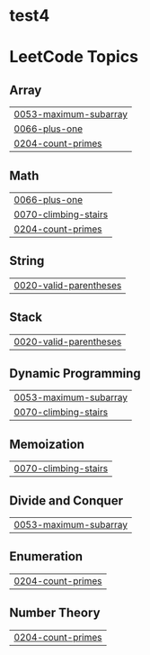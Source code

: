 # test4
<!---LeetCode Topics Start-->
# LeetCode Topics
## Array
|  |
| ------- |
| [0053-maximum-subarray](https://github.com/HabibaMohamed225/test4/tree/master/0053-maximum-subarray) |
| [0066-plus-one](https://github.com/HabibaMohamed225/test4/tree/master/0066-plus-one) |
| [0204-count-primes](https://github.com/HabibaMohamed225/test4/tree/master/0204-count-primes) |
## Math
|  |
| ------- |
| [0066-plus-one](https://github.com/HabibaMohamed225/test4/tree/master/0066-plus-one) |
| [0070-climbing-stairs](https://github.com/HabibaMohamed225/test4/tree/master/0070-climbing-stairs) |
| [0204-count-primes](https://github.com/HabibaMohamed225/test4/tree/master/0204-count-primes) |
## String
|  |
| ------- |
| [0020-valid-parentheses](https://github.com/HabibaMohamed225/test4/tree/master/0020-valid-parentheses) |
## Stack
|  |
| ------- |
| [0020-valid-parentheses](https://github.com/HabibaMohamed225/test4/tree/master/0020-valid-parentheses) |
## Dynamic Programming
|  |
| ------- |
| [0053-maximum-subarray](https://github.com/HabibaMohamed225/test4/tree/master/0053-maximum-subarray) |
| [0070-climbing-stairs](https://github.com/HabibaMohamed225/test4/tree/master/0070-climbing-stairs) |
## Memoization
|  |
| ------- |
| [0070-climbing-stairs](https://github.com/HabibaMohamed225/test4/tree/master/0070-climbing-stairs) |
## Divide and Conquer
|  |
| ------- |
| [0053-maximum-subarray](https://github.com/HabibaMohamed225/test4/tree/master/0053-maximum-subarray) |
## Enumeration
|  |
| ------- |
| [0204-count-primes](https://github.com/HabibaMohamed225/test4/tree/master/0204-count-primes) |
## Number Theory
|  |
| ------- |
| [0204-count-primes](https://github.com/HabibaMohamed225/test4/tree/master/0204-count-primes) |
<!---LeetCode Topics End-->